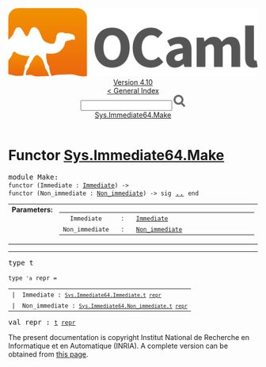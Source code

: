 <!-- ((! set title API !)) ((! set documentation !)) ((! set api !)) ((! set nobreadcrumb !)) -->
<div class="api"><header><nav class="toc brand"><a class="brand" href="https://ocaml.org/"><img src="colour-logo-gray.svg" class="svg" alt="OCaml"></a></nav><nav class="toc"><div class="toc_version"><a href="/docs" id="version-select">Version 4.10</a></div><a href="index.html">&lt; General Index</a><div class="api_search"><input type="text" name="apisearch" id="api_search" oninput="mySearch(false);" onkeypress="this.oninput();" onclick="this.oninput();" onpaste="this.oninput();">
<img src="search_icon.svg" alt="Search" class="svg" onclick="mySearch(false)"></div>
<div id="search_results"></div><div class="toc_title"><a href="#top">Sys.Immediate64.Make</a></div><ul></ul></nav></header>

<h1>Functor <a href="type_Sys.Immediate64.Make.html">Sys.Immediate64.Make</a></h1>

<pre><span id="MODULEMake"><span class="keyword">module</span> Make</span>: <div class="sig_block"><code class="code"><span class="keyword">functor</span>&nbsp;(</code><code class="code"><span class="constructor">Immediate</span></code><code class="code">&nbsp;:&nbsp;</code><code class="type"><a href="Sys.Immediate64.Immediate.html">Immediate</a></code><code class="code">)&nbsp;<span class="keywordsign">-&gt;</span>&nbsp;</code><div class="sig_block"><code class="code"><span class="keyword">functor</span>&nbsp;(</code><code class="code"><span class="constructor">Non_immediate</span></code><code class="code">&nbsp;:&nbsp;</code><code class="type"><a href="Sys.Immediate64.Non_immediate.html">Non_immediate</a></code><code class="code">)&nbsp;<span class="keywordsign">-&gt;</span>&nbsp;</code><code class="code"><span class="keyword">sig</span></code> <a href="Sys.Immediate64.Make.html">..</a> <code class="code"><span class="keyword">end</span></code></div></div></pre><table border="0" cellpadding="3" width="100%">
<tbody><tr>
<td align="left" valign="top" width="1%%"><b>Parameters: </b></td>
<td>
<table class="paramstable">
<tbody><tr>
<td align="center" valign="top" width="15%">
<code>Immediate</code></td>
<td align="center" valign="top">:</td>
<td><code class="type"><a href="Sys.Immediate64.Immediate.html">Immediate</a></code>
</td></tr><tr>
<td align="center" valign="top" width="15%">
<code>Non_immediate</code></td>
<td align="center" valign="top">:</td>
<td><code class="type"><a href="Sys.Immediate64.Non_immediate.html">Non_immediate</a></code>
</td></tr></tbody></table>
</td>
</tr>
</tbody></table>
<hr width="100%">

<pre><span id="TYPEt"><span class="keyword">type</span> <code class="type"></code>t</span> </pre>


<pre><code><span id="TYPErepr"><span class="keyword">type</span> <code class="type">'a</code> repr</span> = </code></pre><table class="typetable">
<tbody><tr>
<td align="left" valign="top">
<code><span class="keyword">|</span></code></td>
<td align="left" valign="top">
<code><span id="TYPEELTrepr.Immediate"><span class="constructor">Immediate</span></span> <span class="keyword">:</span> <code class="type"><a href="Sys.Immediate64.Immediate.html#TYPEt">Sys.Immediate64.Immediate.t</a> <a href="Sys.Immediate64.Make.html#TYPErepr">repr</a></code></code></td>

</tr>
<tr>
<td align="left" valign="top">
<code><span class="keyword">|</span></code></td>
<td align="left" valign="top">
<code><span id="TYPEELTrepr.Non_immediate"><span class="constructor">Non_immediate</span></span> <span class="keyword">:</span> <code class="type"><a href="Sys.Immediate64.Non_immediate.html#TYPEt">Sys.Immediate64.Non_immediate.t</a> <a href="Sys.Immediate64.Make.html#TYPErepr">repr</a></code></code></td>

</tr></tbody></table>



<pre><span id="VALrepr"><span class="keyword">val</span> repr</span> : <code class="type"><a href="Sys.Immediate64.Make.html#TYPEt">t</a> <a href="Sys.Immediate64.Make.html#TYPErepr">repr</a></code></pre>
<div class="copyright">The present documentation is copyright Institut National de Recherche en Informatique et en Automatique (INRIA). A complete version can be obtained from <a href="http://caml.inria.fr/pub/docs/manual-ocaml/">this page</a>.</div></div>
